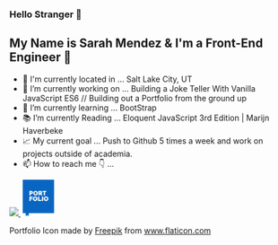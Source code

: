 ### Hello Stranger 👋
## My Name is Sarah Mendez & I'm a Front-End Engineer 💫

- 📍 I'm currently located in ... Salt Lake City, UT
- 🔭 I’m currently working on ... Building a Joke Teller With Vanilla JavaScript ES6 // Building out a Portfolio from the ground up
- 🌱 I’m currently learning ... BootStrap
- 📚 I’m currently Reading ... Eloquent JavaScript 3rd Edition | Marijn Haverbeke
- 📈 My current goal ... Push to Github 5 times a week and work on projects outside of academia.
- 📫 How to reach me 👇 ...

<a href="https://www.linkedin.com/in/srhmendez/"><img src="https://content.linkedin.com/content/dam/me/business/en-us/amp/brand-site/v2/bg/LI-Bug.svg.original.svg"> </a><a href="https://sarahmendez.com"><img height=65px width=65px src="./Portfolio.svg"></a>







<sub><sup><div id="credit"><p>Portfolio Icon made by <a href="https://www.flaticon.com/authors/freepik" title="Freepik">Freepik</a> from <a href="https://www.flaticon.com/" title="Flaticon"/>www.flaticon.com</p></a></div></sup></sub>
